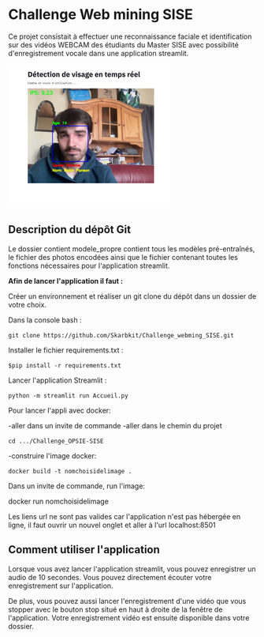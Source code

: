 # Challenge Web mining SISE

Ce projet consistait à effectuer une reconnaissance faciale et identification sur des vidéos WEBCAM des étudiants du Master SISE avec possibilité d'enregistrement vocale dans une application streamlit.

![](image/detect_visage.png)

## Description du dépôt Git
Le dossier contient modele_propre contient tous les modèles pré-entraînés, le fichier des photos encodées ainsi que le fichier contenant toutes les fonctions nécessaires pour l'application streamlit.

**Afin de lancer l'application il faut :**

Créer un environnement et réaliser un git clone du dépôt dans un dossier de votre choix.

Dans la console bash :

```
git clone https://github.com/Skarbkit/Challenge_webming_SISE.git
```

Installer le fichier requirements.txt :
```
$pip install -r requirements.txt
```
Lancer l'application Streamlit :
```
python -m streamlit run Accueil.py
```
Pour lancer l'appli avec docker:

-aller dans un invite de commande -aller dans le chemin du projet
```
cd .../Challenge_OPSIE-SISE
```
-construire l'image docker:
```
docker build -t nomchoisidelimage .
```
Dans un invite de commande, run l'image:

docker run nomchoisidelimage 

Les liens url ne sont pas valides car l'application n'est pas hébergée en ligne, il faut ouvrir un nouvel onglet et aller à l'url localhost:8501

## Comment utiliser l'application

Lorsque vous avez lancer l'application streamlit, vous pouvez enregistrer un audio de 10 secondes. Vous pouvez directement écouter votre enregistrement sur l'application.

De plus, vous pouvez aussi lancer l'enregistrement d'une vidéo que vous stopper avec le bouton stop situé en haut à droite de la fenêtre de l'application. Votre enregistrement vidéo est ensuite disponible dans votre dossier. 
